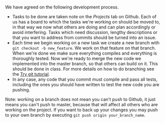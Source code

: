 We have agreed on the following development process.

  * Tasks to be done are taken note on the *Projects* tab on Github. Each of us has a board to which the tasks we're working on should be moved to, in that way we now what others are doing and can plan accordingly or avoid interfering. Tasks which need discussion, lengthy descriptions or that you want to address from commits should be turned into an issue.
  * Each time we begin working on a new task we create a new branch with `git checkout -b new_feature`. We work on that feature on that branch. When we're done we make sure everything compiles and everything is thoroughly tested. Now we're ready to merge the new code we implemented into the master branch, so that others can build on it. This should be done in class. For more details on how to do branching see the [Try git tutorial](https://try.github.io "Try git tutorial").
  * In any case, any code that you commit must compile and pass all tests, including the ones you should have written to test the new code you are pushing.

Note: working on a branch does not mean you can't push to Github, it just means you can't push to master, because that will affect all others who are working on the project. If you want to back up your changes you may push to your own branch by executing `git push origin your_branch_name`.
